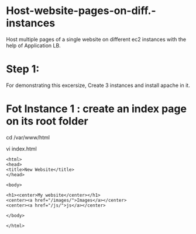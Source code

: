 # Host-website-pages-on-diff.-instances 
Host multiple pages of a single website on different ec2 instances with the help of Application LB.

# Step 1:
 For demonstrating this excersize, Create 3 instances and install apache in it.

 # Fot Instance 1 : create an index page on its root folder

 cd /var/www/html

 vi index.html
```
<html>
<head>
<title>New Website</title>
</head>

<body>

<h1><center>My website</center></h1>
<center><a href="/images/">Images</a></center>
<center><a href="/js/">js</a></center>

</body>

</html>
```
